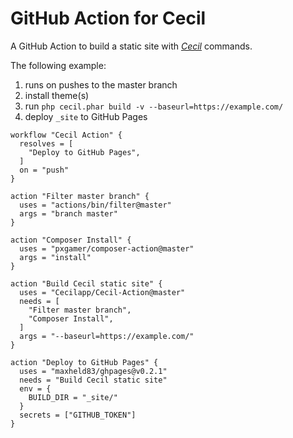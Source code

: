 # GitHub Action for Cecil

A GitHub Action to build a static site with [_Cecil_](https://cecil.app) commands.

The following example:
1. runs on pushes to the master branch
2. install theme(s)
3. run `php cecil.phar build -v --baseurl=https://example.com/`
4. deploy `_site` to GitHub Pages

```hcl
workflow "Cecil Action" {
  resolves = [
    "Deploy to GitHub Pages",
  ]
  on = "push"
}

action "Filter master branch" {
  uses = "actions/bin/filter@master"
  args = "branch master"
}

action "Composer Install" {
  uses = "pxgamer/composer-action@master"
  args = "install"
}

action "Build Cecil static site" {
  uses = "Cecilapp/Cecil-Action@master"
  needs = [
    "Filter master branch",
    "Composer Install",
  ]
  args = "--baseurl=https://example.com/"
}

action "Deploy to GitHub Pages" {
  uses = "maxheld83/ghpages@v0.2.1"
  needs = "Build Cecil static site"
  env = {
    BUILD_DIR = "_site/"
  }
  secrets = ["GITHUB_TOKEN"]
}
```
